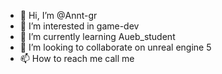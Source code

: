 - 👋 Hi, I’m @Annt-gr
- 👀 I’m interested in game-dev
- 🌱 I’m currently learning Aueb_student
- 💞️ I’m looking to collaborate on unreal engine 5
- 📫 How to reach me call me

<!---
Annt-gr/Annt-gr is a ✨ special ✨ repository because its `README.md` (this file) appears on your GitHub profile.
You can click the Preview link to take a look at your changes.
--->
